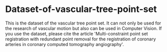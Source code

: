 # Dataset-of-vascular-tree-point-set
This is the dataset of the vascular tree point set. It can not only be used for the research of vascular motion but also can be used in Computer Vision.  If you use the dataset, please cite the article 'Multi-constraint point set registration with redundant point removal for the registration of coronary arteries in coronary computed tomography angiography'.
